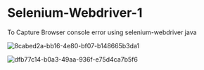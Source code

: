 # Selenium-Webdriver-1
To Capture Browser console error using selenium-webdriver java


![8cabed2a-bb16-4e80-bf07-b148665b3da1](https://user-images.githubusercontent.com/46654095/128354479-2160b31b-5f8f-4b61-a567-718d251ece02.jpg)



![dfb77c14-b0a3-49aa-936f-e75d4ca7b5f6](https://user-images.githubusercontent.com/46654095/128369463-327e3e2d-1501-44e0-b7f0-d499e51985af.jpg)

